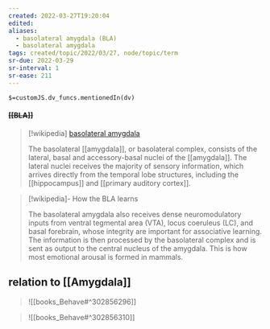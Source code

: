 ```yaml
---
created: 2022-03-27T19:20:04 
edited: 
aliases:
  - basolateral amygdala (BLA)
  - basolateral amygdala
tags: created/topic/2022/03/27, node/topic/term
sr-due: 2022-03-29
sr-interval: 1
sr-ease: 211
---
```

`$=customJS.dv_funcs.mentionedIn(dv)`

#### <s class="topic-title">[[BLA]]</s>


> [!wikipedia] [basolateral amygdala](https://en.wikipedia.org/wiki/Basolateral%20amygdala)
> 
> The basolateral [[amygdala]], or basolateral complex, consists of the lateral, basal and accessory-basal nuclei of the [[amygdala]]. The lateral nuclei receives the majority of sensory information, which arrives directly from the temporal lobe structures, including the [[hippocampus]] and [[primary auditory cortex]]. 


> [!wikipedia]- How the BLA learns
> 
> The basolateral amygdala also receives dense neuromodulatory inputs from ventral tegmental area (VTA), locus coeruleus (LC), and basal forebrain, whose integrity are important for associative learning. The information is then processed by the basolateral complex and is sent as output to the central nucleus of the amygdala. This is how most emotional arousal is formed in mammals.
>

## relation to [[Amygdala]]


> ![[books_Behave#^302856296]]


> ![[books_Behave#^302856310]]


